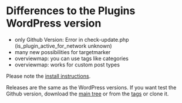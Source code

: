 # Differences to the Plugins WordPress version

* only Github Version: Error in check-update.php (is_plugin_active_for_network unknown)
* many new possibilities for targetmarker
* overviewmap: you can use tags like categories
* overviewmap: works for custom post types

Please note the [install instructions](https://leafext.de/en/doku/about/versions/).

Releases are the same as the WordPress versions. If you want test the Github version, download the [main tree](https://github.com/hupe13/extensions-leaflet-map-github/archive/refs/heads/main.zip) or from the [tags](https://github.com/hupe13/extensions-leaflet-map-github/tags) or clone it.
